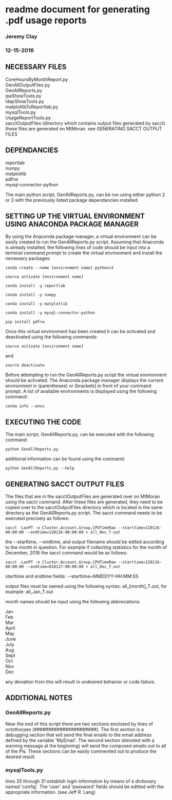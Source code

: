 # readme document for generating .pdf usage reports
### Jeremy Clay
### 12-15-2016


## NECESSARY FILES

CoreHoursByMonthReport.py  
GenAllOutputFiles.py  
GenAllReports.py  
ipaShowTools.py  
ldapShowTools.py  
matplotlibToReportlab.py  
mysqlTools.py  
UsageReportTools.py  
sacctOutputFiles (directory which contains output files generated by sacct)  
  these files are generated on MtMoran. see GENERATING SACCT OUTPUT FILES


## DEPENDANCIES

reportlab  
numpy  
matplotlib  
pdfrw  
mysql-connector-python  

The main python script, GenAllReports.py, can be run using either python 2 or 3 with the previously listed package dependancies installed.


## SETTING UP THE VIRTUAL ENVIRONMENT USING ANACONDA PACKAGE MANAGER

By using the Anaconda package manager, a virtual environment can be easily created to run the GenAllReports.py script.  Assuming that Anaconda is already installed, the following lines of code should be input into a terminal command prompt to create the virtual environment and install the necessary packages:

```
conda create --name [environment name] python=3

source activate [environment name]

conda install -y reportlab

conda install -y numpy

conda install -y matplotlib

conda install -y mysql-connector-python

pip install pdfrw
```

Once this virtual environment has been created it can be activated and deactivated using the following commands:

```
source activate [environment name]
```
and
```
source deactivate
```

Before attempting to run the GenAllReports.py script the virtual environment should be activated.  The Anaconda package manager displays the current environment in (parentheses) or [brackets] in front of your command prompt.  A list of available environments is displayed using the following command:

```
conda info --envs
```
 

## EXECUTING THE CODE

The main script, GenAllReports.py, can be executed with the following command:

```
python GenAllReports.py
```

additional information can be found using the command:

```
python GenAllReports.py --help
```


## GENERATING SACCT OUTPUT FILES

The files that are in the sacctOutputFiles are generated over on MtMoran using the sacct command.  After these files are generated, they need to be copied over to the sacctOutputFiles directory which is located in the same directory as the GenAllReports.py script.  The sacct command needs to be executed precisely as follows:

```
sacct -LanPT -o Cluster,Account,Group,CPUTimeRaw --starttime=110116-00:00:00 --endtime=120116-00:00:00 > all_Nov_T.out
```

the --starttime, --endtime, and output filename should be edited according to the month in question.  For example if collecting statistics for the month of December, 2016 the sacct command would be as follows:

```
sacct -LanPT -o Cluster,Account,Group,CPUTimeRaw --starttime=120116-00:00:00 --endtime=010117-00:00:00 > all_Dec_T.out
```

starttime and endtime fields:  --starttime=MMDDYY-HH:MM:SS

output files must be named using the following syntax: all_[month]_T.out, for example: all_Jan_T.out

month names should be input using the following abbreviations:

Jan  
Feb  
Mar  
April  
May  
June  
July  
Aug  
Sept  
Oct  
Nov  
Dec  

any deviation from this will result in undesired behavior or code failure.


## ADDITIONAL NOTES

### GenAllReports.py
Near the end of this script there are two sections enclosed by lines of octothorpes (######################).  The first section is a debugging section that will send the final emails to the email address defined by the variable 'MyEmail'.  The second section (denoted with a warning message at the beginning) will send the composed emails out to all of the PIs.  These sections can be easily commented out to produce the desired result.

### mysqlTools.py
lines 25 through 31  establish login information by means of a dictionary named 'config'.  The 'user' and 'password' fields should be editted with the appropriate information. (see Jeff R. Lang)
